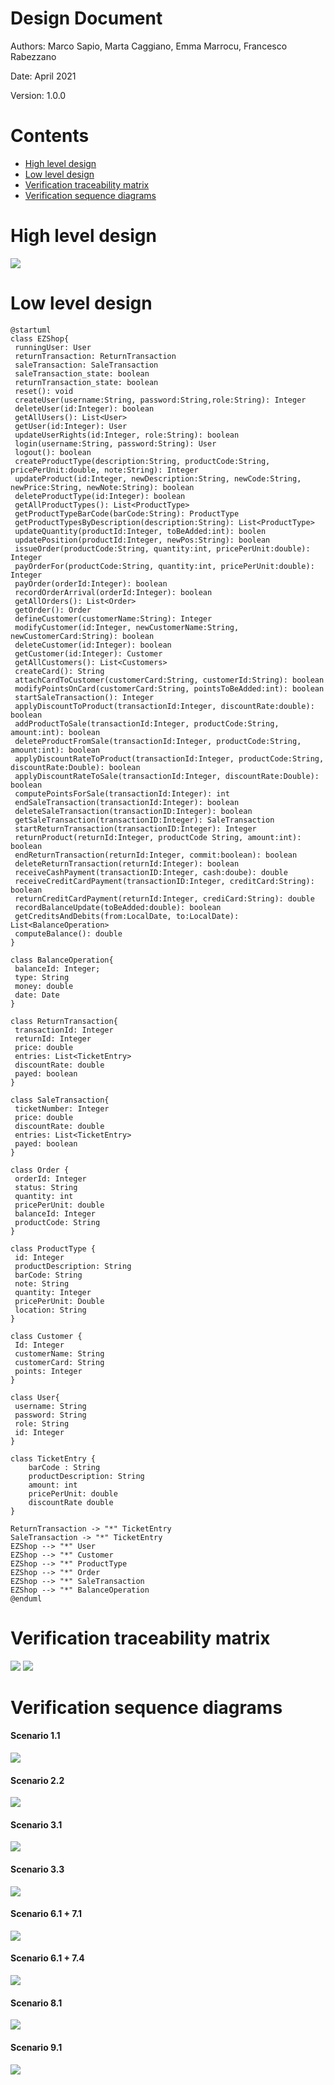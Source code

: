 # Design Document 


Authors: Marco Sapio, Marta Caggiano, Emma Marrocu, Francesco Rabezzano

Date: April 2021

Version: 1.0.0


# Contents

- [High level design](#package-diagram)
- [Low level design](#class-diagram)
- [Verification traceability matrix](#verification-traceability-matrix)
- [Verification sequence diagrams](#verification-sequence-diagrams)

# High level design 

![](diagramsImages/package_diagram.png)





# Low level design


``` plantuml 
@startuml
class EZShop{
 runningUser: User
 returnTransaction: ReturnTransaction
 saleTransaction: SaleTransaction
 saleTransaction_state: boolean 
 returnTransaction_state: boolean 
 reset(): void
 createUser(username:String, password:String,role:String): Integer
 deleteUser(id:Integer): boolean
 getAllUsers(): List<User>
 getUser(id:Integer): User
 updateUserRights(id:Integer, role:String): boolean
 login(username:String, password:String): User
 logout(): boolean
 createProductType(description:String, productCode:String, pricePerUnit:double, note:String): Integer
 updateProduct(id:Integer, newDescription:String, newCode:String, newPrice:String, newNote:String): boolean
 deleteProductType(id:Integer): boolean
 getAllProductTypes(): List<ProductType>
 getProductTypeBarCode(barCode:String): ProductType
 getProductTypesByDescription(description:String): List<ProductType>
 updateQuantity(productId:Integer, toBeAdded:int): boolen
 updatePosition(productId:Integer, newPos:String): boolean
 issueOrder(productCode:String, quantity:int, pricePerUnit:double): Integer
 payOrderFor(productCode:String, quantity:int, pricePerUnit:double): Integer
 payOrder(orderId:Integer): boolean
 recordOrderArrival(orderId:Integer): boolean
 getAllOrders(): List<Order>
 getOrder(): Order
 defineCustomer(customerName:String): Integer
 modifyCustomer(id:Integer, newCustomerName:String, newCustomerCard:String): boolean
 deleteCustomer(id:Integer): boolean
 getCustomer(id:Integer): Customer
 getAllCustomers(): List<Customers>
 createCard(): String
 attachCardToCustomer(customerCard:String, customerId:String): boolean
 modifyPointsOnCard(customerCard:String, pointsToBeAdded:int): boolean
 startSaleTransaction(): Integer
 applyDiscountToProduct(transactionId:Integer, discountRate:double): boolean
 addProductToSale(transactionId:Integer, productCode:String, amount:int): boolean
 deleteProductFromSale(transactionId:Integer, productCode:String, amount:int): boolean
 applyDiscountRateToProduct(transactionId:Integer, productCode:String, discountRate:Double): boolean
 applyDiscountRateToSale(transactionId:Integer, discountRate:Double): boolean
 computePointsForSale(transactionId:Integer): int
 endSaleTransaction(transactionId:Integer): boolean
 deleteSaleTransaction(transactionID:Integer): boolean
 getSaleTransaction(transactionID:Integer): SaleTransaction
 startReturnTransaction(transactionID:Integer): Integer
 returnProduct(returnId:Integer, productCode String, amount:int): boolean
 endReturnTransaction(returnId:Integer, commit:boolean): boolean
 deleteReturnTransaction(returnId:Integer): boolean
 receiveCashPayment(transactionID:Integer, cash:doube): double
 receiveCreditCardPayment(transactionID:Integer, creditCard:String): boolean
 returnCreditCardPayment(returnId:Integer, crediCard:String): double
 recordBalanceUpdate(toBeAdded:double): boolean
 getCreditsAndDebits(from:LocalDate, to:LocalDate): List<BalanceOperation>
 computeBalance(): double
}

class BalanceOperation{
 balanceId: Integer;
 type: String
 money: double
 date: Date
}

class ReturnTransaction{
 transactionId: Integer
 returnId: Integer
 price: double
 entries: List<TicketEntry>
 discountRate: double
 payed: boolean
}

class SaleTransaction{
 ticketNumber: Integer
 price: double
 discountRate: double
 entries: List<TicketEntry>
 payed: boolean
}

class Order {
 orderId: Integer
 status: String
 quantity: int
 pricePerUnit: double
 balanceId: Integer
 productCode: String
}

class ProductType {
 id: Integer
 productDescription: String
 barCode: String
 note: String
 quantity: Integer
 pricePerUnit: Double
 location: String
}

class Customer {
 Id: Integer
 customerName: String
 customerCard: String
 points: Integer
}

class User{
 username: String
 password: String
 role: String
 id: Integer
}

class TicketEntry {
    barCode : String
    productDescription: String 
    amount: int
    pricePerUnit: double 
    discountRate double
}

ReturnTransaction -> "*" TicketEntry
SaleTransaction -> "*" TicketEntry
EZShop --> "*" User
EZShop --> "*" Customer
EZShop --> "*" ProductType
EZShop --> "*" Order
EZShop --> "*" SaleTransaction
EZShop --> "*" BalanceOperation
@enduml
```







# Verification traceability matrix

![](diagramsImages/matrix1.png)
![](diagramsImages/matrix2.png)


# Verification sequence diagrams 

#### Scenario 1.1

![](sequenceDiagrams/Scenario_1.1.png)

#### Scenario 2.2

![](sequenceDiagrams/Scenario_2.3.png)

#### Scenario 3.1

![](sequenceDiagrams/Scenario_3.1.png)

#### Scenario 3.3

![](sequenceDiagrams/Scenario_3.3.png)

#### Scenario 6.1 + 7.1

![](sequenceDiagrams/Scenario_6.1_7.1.png)

#### Scenario 6.1 + 7.4

![](sequenceDiagrams/Scenario_6.1_7.4.png)

#### Scenario 8.1

![](sequenceDiagrams/Scenario_8.1.png)

#### Scenario 9.1

![](sequenceDiagrams/Scenario_9.1.png)
